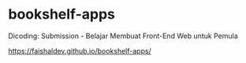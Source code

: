 # bookshelf-apps
Dicoding: Submission - Belajar Membuat Front-End Web untuk Pemula

https://faishaldev.github.io/bookshelf-apps/
